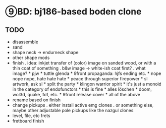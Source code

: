 # ⑨BD: bj186-based boden clone

## TODO
- disassemble
- sand
- shape neck → endurneck shape
- other shape mods
- finish
	. idea: inkjet transfer of (color) image on sanded wood,
	or with a thin coat of something
	. b&w image → white-ish coat first?
	. what image?
		* pjw
		* tuttle glenda
		* 9front propaganda: hjfs ending etc.
		* nope nope nope, hate hate hate
		* peace through superior firepower
		* sl artwork, ask sl
		* split the party
		* klingon warrior spirit
		* it's just a monoid in the category of endofunctors
		* this is fine
		* alles löschen
		* doom, wol3d, quake, fo1, etc.
		* 9front release cover
		* all of the above
- rename based on finish
- change pickups
	. either install active emg clones
	. or something else, maybe other adjustable pole pickups like the nazgul clones
- level, file, etc frets
- fretboard finish
